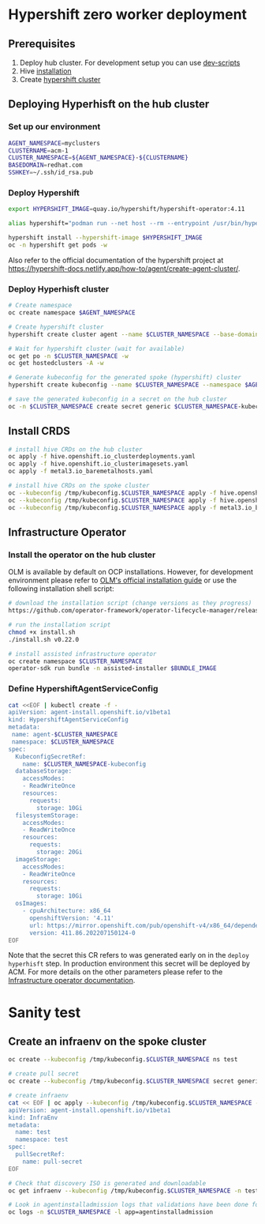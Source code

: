 # Hypershift zero worker deployment

## Prerequisites
1. Deploy hub cluster. For development setup you can use [dev-scripts]((https://github.com/javipolo/openshift-assisted-installer-tests/tree/4515edfc9d60a587cabd3bcfdd77826cab8cc02d/ai-in-zero-worker-hypershift#deploy-an-l0-hub-cluster-using-dev-scripts))
2. Hive [installation](https://github.com/javipolo/openshift-assisted-installer-tests/tree/4515edfc9d60a587cabd3bcfdd77826cab8cc02d/ai-in-zero-worker-hypershift#install-hypershift) 
3. Create [hypershift cluster](https://github.com/javipolo/openshift-assisted-installer-tests/tree/4515edfc9d60a587cabd3bcfdd77826cab8cc02d/ai-in-zero-worker-hypershift#create-hypershift-cluster)

## Deploying Hyperhisft on the hub cluster
### Set up our environment
```bash
AGENT_NAMESPACE=myclusters
CLUSTERNAME=acm-1
CLUSTER_NAMESPACE=${AGENT_NAMESPACE}-${CLUSTERNAME}
BASEDOMAIN=redhat.com
SSHKEY=~/.ssh/id_rsa.pub
```

### Deploy Hypershift
```bash
export HYPERSHIFT_IMAGE=quay.io/hypershift/hypershift-operator:4.11

alias hypershift="podman run --net host --rm --entrypoint /usr/bin/hypershift -e KUBECONFIG=/credentials/kubeconfig -v /root/.ssh:/root/.ssh -v /tmp/kubeconfig:/credentials/kubeconfig -v /tmp/pull-secret.json:/tmp/pull-secret.json $HYPERSHIFT_IMAGE"

hypershift install --hypershift-image $HYPERSHIFT_IMAGE
oc -n hypershift get pods -w
```
Also refer to the official documentation of the hypershift project at https://hypershift-docs.netlify.app/how-to/agent/create-agent-cluster/.
### Deploy Hyperhisft cluster
```bash
# Create namespace
oc create namespace $AGENT_NAMESPACE

# Create hypershift cluster
hypershift create cluster agent --name $CLUSTER_NAMESPACE --base-domain $BASEDOMAIN --pull-secret /tmp/pull-secret.json  --ssh-key $SSHKEY --agent-namespace $AGENT_NAMESPACE --namespace $AGENT_NAMESPACE

# Wait for hypershift cluster (wait for available)
oc get po -n $CLUSTER_NAMESPACE -w
oc get hostedclusters -A -w

# Generate kubeconfig for the generated spoke (hypershift) cluster 
hypershift create kubeconfig --name $CLUSTER_NAMESPACE --namespace $AGENT_NAMESPACE | sed s/admin/$CLUSTER_NAMESPACE/g > /tmp/kubeconfig.$CLUSTER_NAMESPACE

# save the generated kubeconfig in a secret on the hub cluster
oc -n $CLUSTER_NAMESPACE create secret generic $CLUSTER_NAMESPACE-kubeconfig --from-file=kubeconfig=/tmp/kubeconfig.$CLUSTER_NAMESPACE
```

## Install CRDS
```bash
# install hive CRDs on the hub cluster
oc apply -f hive.openshift.io_clusterdeployments.yaml
oc apply -f hive.openshift.io_clusterimagesets.yaml
oc apply -f metal3.io_baremetalhosts.yaml

# install hive CRDs on the spoke cluster
oc --kubeconfig /tmp/kubeconfig.$CLUSTER_NAMESPACE apply -f hive.openshift.io_clusterdeployments.yaml
oc --kubeconfig /tmp/kubeconfig.$CLUSTER_NAMESPACE apply -f hive.openshift.io_clusterimagesets.yaml
oc --kubeconfig /tmp/kubeconfig.$CLUSTER_NAMESPACE apply -f metal3.io_baremetalhosts.yaml
```

## Infrastructure Operator
### Install the operator on the hub cluster
OLM is available by default on OCP installations. However, for development environment please refer to 
[OLM's official installation guide](https://github.com/operator-framework/operator-lifecycle-manager/blob/master/doc/install/install.md#openshift) or use the following installation shell script:
```bash
# download the installation script (change versions as they progress)
https://github.com/operator-framework/operator-lifecycle-manager/releases/download/v0.22.0/install.sh -o install.sh

# run the installation script
chmod +x install.sh
./install.sh v0.22.0

# install assisted infrastructure operator
oc create namespace $CLUSTER_NAMESPACE
operator-sdk run bundle -n assisted-installer $BUNDLE_IMAGE
```

### Define HypershiftAgentServiceConfig
```bash
cat <<EOF | kubectl create -f -
apiVersion: agent-install.openshift.io/v1beta1
kind: HypershiftAgentServiceConfig
metadata:
 name: agent-$CLUSTER_NAMESPACE
 namespace: $CLUSTER_NAMESPACE
spec:
  KubeconfigSecretRef:
    name: $CLUSTER_NAMESPACE-kubeconfig
  databaseStorage:
    accessModes:
    - ReadWriteOnce
    resources:
      requests:
        storage: 10Gi
  filesystemStorage:
    accessModes:
    - ReadWriteOnce
    resources:
      requests:
        storage: 20Gi
  imageStorage:
    accessModes:
    - ReadWriteOnce
    resources:
      requests:
        storage: 10Gi
  osImages:
    - cpuArchitecture: x86_64
      openshiftVersion: '4.11'
      url: https://mirror.openshift.com/pub/openshift-v4/x86_64/dependencies/rhcos/4.11/4.11.0/rhcos-4.11.0-x86_64-live.x86_64.iso
      version: 411.86.202207150124-0
EOF
```
Note that the secret this CR refers to was generated early on in the `deploy hyperhisft` step. In production environment this secret will be deployed by ACM. For more details on the other parameters please refer to the [Infrastructure operator documentation](https://github.com/openshift/assisted-service/blob/master/docs/operator.md).


# Sanity test
## Create an infraenv on the spoke cluster
```bash
oc create --kubeconfig /tmp/kubeconfig.$CLUSTER_NAMESPACE ns test

# create pull secret
oc create --kubeconfig /tmp/kubeconfig.$CLUSTER_NAMESPACE secret generic pull-secret -n test --from-file=.dockerconfigjson=pull-secret.json --type=kubernetes.io/dockerconfigjson

# create infraenv
cat << EOF | oc apply --kubeconfig /tmp/kubeconfig.$CLUSTER_NAMESPACE -f -
apiVersion: agent-install.openshift.io/v1beta1
kind: InfraEnv
metadata:
  name: test
  namespace: test
spec:
  pullSecretRef:
    name: pull-secret
EOF

# Check that discovery ISO is generated and downloadable
oc get infraenv --kubeconfig /tmp/kubeconfig.$CLUSTER_NAMESPACE -n test test -ojsonpath={.status.isoDownloadURL} | xargs curl -kI

# Look in agentinstalladmission logs that validations have been done for new infraenv
oc logs -n $CLUSTER_NAMESPACE -l app=agentinstalladmission
```